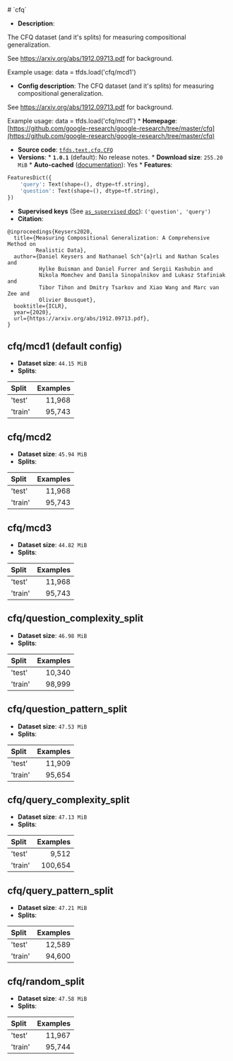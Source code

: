 <div itemscope itemtype="http://schema.org/Dataset">
  <div itemscope itemprop="includedInDataCatalog" itemtype="http://schema.org/DataCatalog">
    <meta itemprop="name" content="TensorFlow Datasets" />
  </div>
  <meta itemprop="name" content="cfq" />
  <meta itemprop="description" content="&#10;The CFQ dataset (and it&#x27;s splits) for measuring compositional generalization.&#10;&#10;See https://arxiv.org/abs/1912.09713.pdf for background.&#10;&#10;Example usage:&#10;data = tfds.load(&#x27;cfq/mcd1&#x27;)&#10;&#10;&#10;To use this dataset:&#10;&#10;```python&#10;import tensorflow_datasets as tfds&#10;&#10;ds = tfds.load(&#x27;cfq&#x27;, split=&#x27;train&#x27;)&#10;for ex in ds.take(4):&#10;  print(ex)&#10;```&#10;&#10;See [the guide](https://www.tensorflow.org/datasets/overview) for more&#10;informations on [tensorflow_datasets](https://www.tensorflow.org/datasets).&#10;&#10;" />
  <meta itemprop="url" content="https://www.tensorflow.org/datasets/catalog/cfq" />
  <meta itemprop="sameAs" content="https://github.com/google-research/google-research/tree/master/cfq" />
  <meta itemprop="citation" content="&#10;@inproceedings{Keysers2020,&#10;  title={Measuring Compositional Generalization: A Comprehensive Method on&#10;         Realistic Data},&#10;  author={Daniel Keysers and Nathanael Sch&quot;{a}rli and Nathan Scales and&#10;          Hylke Buisman and Daniel Furrer and Sergii Kashubin and&#10;          Nikola Momchev and Danila Sinopalnikov and Lukasz Stafiniak and&#10;          Tibor Tihon and Dmitry Tsarkov and Xiao Wang and Marc van Zee and&#10;          Olivier Bousquet},&#10;  booktitle={ICLR},&#10;  year={2020},&#10;  url={https://arxiv.org/abs/1912.09713.pdf},&#10;}&#10;" />
</div>
# `cfq`

*   **Description**:

The CFQ dataset (and it's splits) for measuring compositional generalization.

See https://arxiv.org/abs/1912.09713.pdf for background.

Example usage: data = tfds.load('cfq/mcd1')

*   **Config description**: The CFQ dataset (and it's splits) for measuring
    compositional generalization.

See https://arxiv.org/abs/1912.09713.pdf for background.

Example usage: data = tfds.load('cfq/mcd1') * **Homepage**:
[https://github.com/google-research/google-research/tree/master/cfq](https://github.com/google-research/google-research/tree/master/cfq)
* **Source code**:
[`tfds.text.cfq.CFQ`](https://github.com/tensorflow/datasets/tree/master/tensorflow_datasets/text/cfq.py)
* **Versions**: * **`1.0.1`** (default): No release notes. * **Download size**:
`255.20 MiB` * **Auto-cached**
([documentation](https://www.tensorflow.org/datasets/performances#auto-caching)):
Yes * **Features**:

```python
FeaturesDict({
    'query': Text(shape=(), dtype=tf.string),
    'question': Text(shape=(), dtype=tf.string),
})
```
*   **Supervised keys** (See
    [`as_supervised` doc](https://www.tensorflow.org/datasets/api_docs/python/tfds/load#args)):
    `('question', 'query')`
*   **Citation**:

```
@inproceedings{Keysers2020,
  title={Measuring Compositional Generalization: A Comprehensive Method on
         Realistic Data},
  author={Daniel Keysers and Nathanael Sch"{a}rli and Nathan Scales and
          Hylke Buisman and Daniel Furrer and Sergii Kashubin and
          Nikola Momchev and Danila Sinopalnikov and Lukasz Stafiniak and
          Tibor Tihon and Dmitry Tsarkov and Xiao Wang and Marc van Zee and
          Olivier Bousquet},
  booktitle={ICLR},
  year={2020},
  url={https://arxiv.org/abs/1912.09713.pdf},
}
```

## cfq/mcd1 (default config)

*   **Dataset size**: `44.15 MiB`
*   **Splits**:

Split   | Examples
:------ | -------:
'test'  | 11,968
'train' | 95,743

## cfq/mcd2

*   **Dataset size**: `45.94 MiB`
*   **Splits**:

Split   | Examples
:------ | -------:
'test'  | 11,968
'train' | 95,743

## cfq/mcd3

*   **Dataset size**: `44.82 MiB`
*   **Splits**:

Split   | Examples
:------ | -------:
'test'  | 11,968
'train' | 95,743

## cfq/question_complexity_split

*   **Dataset size**: `46.98 MiB`
*   **Splits**:

Split   | Examples
:------ | -------:
'test'  | 10,340
'train' | 98,999

## cfq/question_pattern_split

*   **Dataset size**: `47.53 MiB`
*   **Splits**:

Split   | Examples
:------ | -------:
'test'  | 11,909
'train' | 95,654

## cfq/query_complexity_split

*   **Dataset size**: `47.13 MiB`
*   **Splits**:

Split   | Examples
:------ | -------:
'test'  | 9,512
'train' | 100,654

## cfq/query_pattern_split

*   **Dataset size**: `47.21 MiB`
*   **Splits**:

Split   | Examples
:------ | -------:
'test'  | 12,589
'train' | 94,600

## cfq/random_split

*   **Dataset size**: `47.58 MiB`
*   **Splits**:

Split   | Examples
:------ | -------:
'test'  | 11,967
'train' | 95,744

